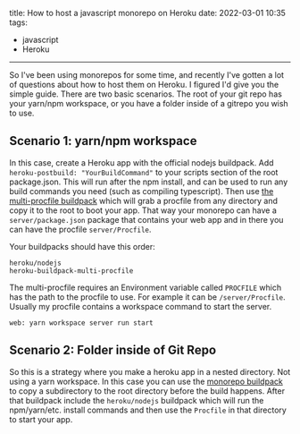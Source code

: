 title: How to host a javascript monorepo on Heroku
date: 2022-03-01 10:35
tags:
- javascript
- Heroku
---

So I've been using monorepos for some time, and recently I've gotten a lot of questions about how to host them on Heroku. I figured I'd give you the simple guide. There are two basic scenarios. The root of your git repo has your yarn/npm workspace, or you have a folder inside of a gitrepo you wish to use. 

## Scenario 1: yarn/npm workspace

In this case, create a Heroku app with the official nodejs buildpack. Add `heroku-postbuild: "YourBuildCommand"` to your scripts section of the root package.json. This will run after the npm install, and can be used to run any build commands you need (such as compiling typescript). Then use [the multi-procfile buildpack](https://github.com/heroku/heroku-buildpack-multi-procfile) which will grab a procfile from any directory and copy it to the root to boot your app. That way your monorepo can have a `server/package.json` package that contains your web app and in there you can have the procfile `server/Procfile`.

Your buildpacks should have this order:

```
heroku/nodejs
heroku-buildpack-multi-procfile
```

The multi-procfile requires an Environment variable called `PROCFILE` which has the path to the procfile to use. For example it can be `/server/Procfile`. Usually my procfile contains a workspace command to start the server.

```
web: yarn workspace server run start

```

## Scenario 2: Folder inside of Git Repo

So this is a strategy where you make a heroku app in a nested directory. Not using a yarn workspace. In this case you can use the [monorepo buildpack](https://github.com/lstoll/heroku-buildpack-monorepo) to copy a subdirectory to the root directory before the build happens. After that buildpack include the `heroku/nodejs` buildpack which will run the npm/yarn/etc. install commands and then use the `Procfile` in that directory to start your app.


